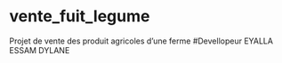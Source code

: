 # vente_fuit_legume
Projet de vente des produit agricoles d’une ferme 
#Devellopeur
EYALLA ESSAM DYLANE
